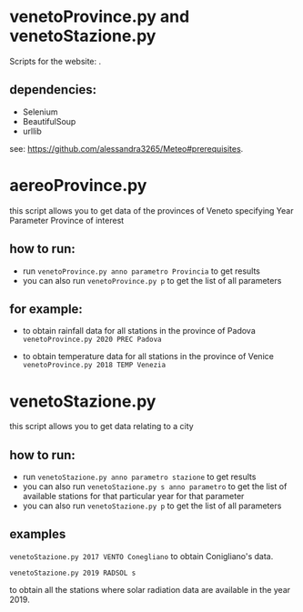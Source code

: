 # venetoProvince.py and venetoStazione.py
Scripts for the website: .

## dependencies:
- Selenium
- BeautifulSoup
- urllib

see: https://github.com/alessandra3265/Meteo#prerequisites.

# aereoProvince.py
this script allows you to get data of the provinces of Veneto
specifying Year Parameter Province of interest

## how to run:
- run `venetoProvince.py anno parametro Provincia` to get results </br> 
- you can also run `venetoProvince.py p` to get the list of all parameters 

## for example: </br>

- to obtain rainfall data for all stations in the province of Padova</br>
`venetoProvince.py 2020 PREC Padova`

- to obtain temperature data for all stations in the province of Venice </br>
`venetoProvince.py 2018 TEMP Venezia`

# venetoStazione.py
this script allows you to get data relating to a city 


## how to run:
- run `venetoStazione.py anno parametro stazione` to get results
- you can also run `venetoStazione.py s anno parametro` to get the list of available stations for that particular year for that parameter
- you can also run `venetoStazione.py p` to get the list of all parameters

## examples
`venetoStazione.py 2017 VENTO Conegliano` to obtain Conigliano's data.

`venetoStazione.py 2019 RADSOL s`

to obtain all the stations where solar radiation data are available in the year 2019.





